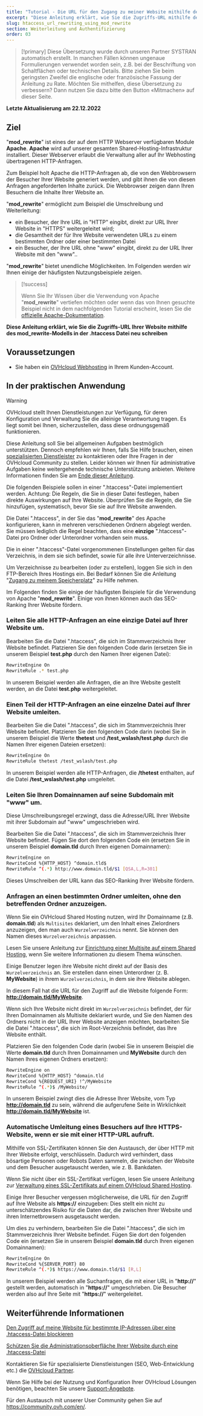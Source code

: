 ```yaml
---
title: "Tutorial - Die URL für den Zugang zu meiner Website mithilfe des mod_rewrite-Modells über die .htaccess Datei neu schreiben"
excerpt: "Diese Anleitung erklärt, wie Sie die Zugriffs-URL mithilfe des mod_rewrite über die .htaccess Datei neu schreiben."
slug: htaccess_url_rewriting_using_mod_rewrite
section: Weiterleitung und Authentifizierung
order: 03
---
```


> [!primary]
> Diese Übersetzung wurde durch unseren Partner SYSTRAN automatisch erstellt. In manchen Fällen können ungenaue Formulierungen verwendet worden sein, z.B. bei der Beschriftung von Schaltflächen oder technischen Details. Bitte ziehen Sie beim geringsten Zweifel die englische oder französische Fassung der Anleitung zu Rate. Möchten Sie mithelfen, diese Übersetzung zu verbessern? Dann nutzen Sie dazu bitte den Button «Mitmachen» auf dieser Seite.
>

**Letzte Aktualisierung am 22.12.2022** 
  
## Ziel

"**mod_rewrite**" ist eines der auf dem HTTP Webserver verfügbaren Module **Apache**. **Apache** wird auf unserer gesamten Shared-Hosting-Infrastruktur installiert. Dieser Webserver erlaubt die Verwaltung aller auf Ihr Webhosting übertragenen HTTP-Anfragen.

Zum Beispiel holt Apache die HTTP-Anfragen ab, die von den Webbrowsern der Besucher Ihrer Website generiert werden, und gibt ihnen die von diesen Anfragen angeforderten Inhalte zurück. Die Webbrowser zeigen dann Ihren Besuchern die Inhalte Ihrer Website an.

"**mod_rewrite**" ermöglicht zum Beispiel die Umschreibung und Weiterleitung:

- ein Besucher, der Ihre URL in "HTTP" eingibt, direkt zur URL Ihrer Website in "HTTPS" weitergeleitet wird;
- die Gesamtheit der für Ihre Website verwendeten URLs zu einem bestimmten Ordner oder einer bestimmten Datei
- ein Besucher, der Ihre URL ohne "www" eingibt, direkt zu der URL Ihrer Website mit den "www"..

"**mod_rewrite**" bietet unendliche Möglichkeiten. Im Folgenden werden wir Ihnen einige der häufigsten Nutzungsbeispiele zeigen.

> [!success]
>
> Wenn Sie Ihr Wissen über die Verwendung von Apache "**mod_rewrite**" vertiefen möchten oder wenn das von Ihnen gesuchte Beispiel nicht in dem nachfolgenden Tutorial erscheint, lesen Sie die [offizielle Apache-Dokumentation](https://httpd.apache.org/docs/2.4/de/mod/mod_rewrite.html).
>

**Diese Anleitung erklärt, wie Sie die Zugriffs-URL Ihrer Website mithilfe des mod_rewrite-Modells in der .htaccess Datei neu schreiben**
 
## Voraussetzungen

- Sie haben ein [OVHcloud Webhosting](https://www.ovhcloud.com/de/web-hosting/) in Ihrem Kunden-Account.
  
## In der praktischen Anwendung

> [!warning]
>
> OVHcloud stellt Ihnen Dienstleistungen zur Verfügung, für deren Konfiguration und Verwaltung Sie die alleinige Verantwortung tragen. Es liegt somit bei Ihnen, sicherzustellen, dass diese ordnungsgemäß funktionieren.
> 
> Diese Anleitung soll Sie bei allgemeinen Aufgaben bestmöglich unterstützen. Dennoch empfehlen wir Ihnen, falls Sie Hilfe brauchen, einen [spezialisierten Dienstleister](https://partner.ovhcloud.com/de/) zu kontaktieren oder Ihre Fragen in der OVHcloud Community zu stellen. Leider können wir Ihnen für administrative Aufgaben keine weitergehende technische Unterstützung anbieten. Weitere Informationen finden Sie am [Ende dieser Anleitung](#go-further).
>
>
> Die folgenden Beispiele sollen in einer ".htaccess"-Datei implementiert werden. Achtung: Die Regeln, die Sie in dieser Datei festlegen, haben direkte Auswirkungen auf Ihre Website. Überprüfen Sie die Regeln, die Sie hinzufügen, systematisch, bevor Sie sie auf Ihre Website anwenden.
>

Die Datei ".htaccess", in der Sie das "**mod_rewrite**" des Apache konfigurieren, kann in mehreren verschiedenen Ordnern abgelegt werden. Sie müssen lediglich die Regel beachten, dass eine **einzige** ".htaccess"-Datei pro Ordner oder Unterordner vorhanden sein muss.

Die in einer ".htaccess"-Datei vorgenommenen Einstellungen gelten für das Verzeichnis, in dem sie sich befindet, sowie für alle ihre Unterverzeichnisse.

Um Verzeichnisse zu bearbeiten (oder zu erstellen), loggen Sie sich in den FTP-Bereich Ihres Hostings ein. Bei Bedarf können Sie die Anleitung "[Zugang zu meinem Speicherplatz](https://docs.ovh.com/de/hosting/verbindung-ftp-speicher-webhosting/)" zu Hilfe nehmen.

Im Folgenden finden Sie einige der häufigsten Beispiele für die Verwendung von Apache "**mod_rewrite**". Einige von ihnen können auch das SEO-Ranking Ihrer Website fördern.

### Leiten Sie alle HTTP-Anfragen an eine einzige Datei auf Ihrer Website um.

Bearbeiten Sie die Datei ".htaccess", die sich im Stammverzeichnis Ihrer Website befindet. Platzieren Sie den folgenden Code darin (ersetzen Sie in unserem Beispiel **test.php** durch den Namen Ihrer eigenen Datei):

```bash
RewriteEngine On
RewriteRule .* test.php
```

In unserem Beispiel werden alle Anfragen, die an Ihre Website gestellt werden, an die Datei **test.php** weitergeleitet.

### Einen Teil der HTTP-Anfragen an eine einzelne Datei auf Ihrer Website umleiten.

Bearbeiten Sie die Datei ".htaccess", die sich im Stammverzeichnis Ihrer Website befindet. Platzieren Sie den folgenden Code darin (wobei Sie in unserem Beispiel die Werte **thetest** und **/test_wslash/test.php** durch die Namen Ihrer eigenen Dateien ersetzen):

```bash
RewriteEngine On
RewriteRule thetest /test_wslash/test.php
```

In unserem Beispiel werden alle HTTP-Anfragen, die **/thetest** enthalten, auf die Datei **/test_wslash/test.php** umgeleitet.

### Leiten Sie Ihren Domainnamen auf seine Subdomain mit "www" um.

Diese Umschreibungsregel erzwingt, dass die Adresse/URL Ihrer Website mit ihrer Subdomain auf "www" umgeschrieben wird.

Bearbeiten Sie die Datei ".htaccess", die sich im Stammverzeichnis Ihrer Website befindet. Fügen Sie dort den folgenden Code ein (ersetzen Sie in unserem Beispiel **domain.tld** durch Ihren eigenen Domainnamen):

```bash
RewriteEngine on
RewriteCond %{HTTP_HOST} ^domain.tld$
RewriteRule ^(.*) http://www.domain.tld/$1 [QSA,L,R=301]
```

Dieses Umschreiben der URL kann das SEO-Ranking Ihrer Website fördern.

### Anfragen an einen bestimmten Ordner umleiten, ohne den betreffenden Ordner anzuzeigen.

Wenn Sie ein OVHcloud Shared Hosting nutzen, wird Ihr Domainname (z.B. **domain.tld**) als `Multisites` deklariert, um den Inhalt eines Zielordners anzuzeigen, den man auch `Wurzelverzeichnis` nennt. Sie können den Namen dieses `Wurzelverzeichnis` anpassen.

Lesen Sie unsere Anleitung zur [Einrichtung einer Multisite auf einem Shared Hosting](https://docs.ovh.com/de/hosting/multisites-mehrere-websites-konfigurieren/), wenn Sie weitere Informationen zu diesem Thema wünschen.

Einige Benutzer legen ihre Website nicht direkt auf der Basis des `Wurzelverzeichnis` an. Sie erstellen dann einen Unterordner (z. B. **MyWebsite**) in ihrem `Wurzelverzeichnis`, in dem sie ihre Website ablegen.

In diesem Fall hat die URL für den Zugriff auf die Website folgende Form: **http://domain.tld/MyWebsite**.

Wenn sich Ihre Website nicht direkt im `Wurzelverzeichnis` befindet, der für Ihren Domainnamen als Multisite deklariert wurde, und Sie den Namen des Ordners nicht in der URL Ihrer Website anzeigen möchten, bearbeiten Sie die Datei ".htaccess", die sich im Root-Verzeichnis befindet, das Ihre Website enthält. 

Platzieren Sie den folgenden Code darin (wobei Sie in unserem Beispiel die Werte **domain.tld** durch Ihren Domainnamen und **MyWebsite** durch den Namen Ihres eigenen Ordners ersetzen):

```bash
RewriteEngine on
RewriteCond %{HTTP_HOST} ^domain.tld
RewriteCond %{REQUEST_URI} !^/MyWebsite
RewriteRule ^(.*)$ /MyWebsite/
```

In unserem Beispiel zwingt dies die Adresse Ihrer Website, vom Typ **http://domain.tld** zu sein, während die aufgerufene Seite in Wirklichkeit **http://domain.tld/MyWebsite** ist.

### Automatische Umleitung eines Besuchers auf Ihre HTTPS-Website, wenn er sie mit einer HTTP-URL aufruft.

Mithilfe von SSL-Zertifikaten können Sie den Austausch, der über HTTP mit Ihrer Website erfolgt, verschlüsseln. Dadurch wird verhindert, dass bösartige Personen oder Robots Daten sammeln, die zwischen der Website und dem Besucher ausgetauscht werden, wie z. B. Bankdaten.

Wenn Sie nicht über ein SSL-Zertifikat verfügen, lesen Sie unsere Anleitung zur [Verwaltung eines SSL-Zertifikats auf einem OVHcloud Shared Hosting](https://docs.ovh.com/de/hosting/ssl-zertifikate-auf-webhostings-verwalten/).

Einige Ihrer Besucher vergessen möglicherweise, die URL für den Zugriff auf Ihre Website als **https://** einzugeben: Dies stellt ein nicht zu unterschätzendes Risiko für die Daten dar, die zwischen Ihrer Website und ihren Internetbrowsern ausgetauscht werden.

Um dies zu verhindern, bearbeiten Sie die Datei ".htaccess", die sich im Stammverzeichnis Ihrer Website befindet. Fügen Sie dort den folgenden Code ein (ersetzen Sie in unserem Beispiel **domain.tld** durch Ihren eigenen Domainnamen):

```bash
RewriteEngine On
RewriteCond %{SERVER_PORT} 80
RewriteRule ^(.*)$ https://www.domain.tld/$1 [R,L]
```

In unserem Beispiel werden alle Suchanfragen, die mit einer URL in "**http://**" gestellt werden, automatisch in "**https://**" umgeschrieben. Die Besucher werden also auf Ihre Seite mit "**https://**" weitergeleitet.

## Weiterführende Informationen <a name="go-further"></a>

[Den Zugriff auf meine Website für bestimmte IP-Adressen über eine .htaccess-Datei blockieren](https://docs.ovh.com/de/hosting/htaccess_how_to_block_a_specific_ip_address_from_accessing_your_website/)

[Schützen Sie die Administrationsoberfläche Ihrer Website durch eine .htaccess-Datei](https://docs.ovh.com/de/hosting/hosting-htaccess-authentifizierung/)

Kontaktieren Sie für spezialisierte Dienstleistungen (SEO, Web-Entwicklung etc.) die [OVHcloud Partner](https://partner.ovhcloud.com/de/directory/).

Wenn Sie Hilfe bei der Nutzung und Konfiguration Ihrer OVHcloud Lösungen benötigen, beachten Sie unsere [Support-Angebote](https://www.ovhcloud.com/de/support-levels/).

Für den Austausch mit unserer User Community gehen Sie auf <https://community.ovh.com/en/>.